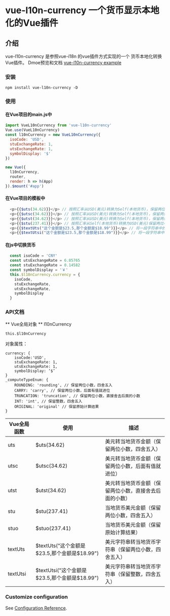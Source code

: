 # vue-l10n-currency 一个货币显示本地化的Vue插件

## 介绍
vue-l10n-currency 是参照vue-i18n 的vue插件方式实现的一个 货币本地化转换Vue插件。
Dmoe预览和文档 [vue-l10n-currency example](http://docs.patpat.site/)

### 安装

```
npm install vue-l10n-currency -D
```

### 使用
#### 在Vue项目的main.js中

```javaScript
import VueL10nCurrency from 'vue-l10n-currency'
Vue.use(VueL10nCurrency)
const l10nCurrency = new VueL10nCurrency({
  isoCode: 'USD',
  stuExchangeRate: 1,
  utsExchangeRate: 1,
  symbolDisplay: '$'
})

new Vue({
  l10nCurrency,
  router,
  render: h => h(App)
}).$mount('#app')

```

#### 在Vue项目的模板中

```javaScript
  <p>{{$uts(34.62)}}</p> // 按照汇率从USD(美元)转换为Self(本地货币)，保留两位小数四舍五入
  <p>{{$utsc(34.62)}}</p> // 按照汇率从USD(美元)转换为Self(本地货币)，保留两位小数,两位小数后值大于0就进位
  <p>{{$utst(34.62)}}</p> // 按照汇率从USD(美元)转换为Self(本地货币)，保留两位小数,舍去两位小数后的值不进位
  <p>{{$stu(237.41)}}</p> // 按照汇率从Self(本地货币)转换为USD(美元)保留两位小数四舍五入
  <p>{{$textUts("这个金额是$23.5,那个金额是$18.99")}}</p> // 将一段字符串中的$符号的金额，按照汇率从USD(美元)转换为Self(本地货币)，保留两位小数四舍五入
  <p>{{$textUtsi("这个金额是$23.5,那个金额是$18.99")}}</p> // 将一段字符串中的$符号的金额，按照汇率从USD(美元)转换为Self(本地货币)，保留整数四舍五入
```

#### 在js中切换货币

```javaScript
  const isoCode = 'CNY'
  const utsExchangeRate = 6.85765
  const stuExchangeRate = 0.14582
  const symbolDisplay = '￥'
  this.$l10nCurrency.currency = {
    isoCode,
    stuExchangeRate,
    utsExchangeRate,
    symbolDisplay
  }
```

### API文档
** Vue全局对象 **
l10nCurrency

`this.$l10nCurrency `
 
对象属性：
 

```
currency: {
    isoCode:'USD',
    stuExchangeRate: 1,
    utsExchangeRate: 1,
    symbolDisplay: ‘$’
}
_computeTypeEnum: {
    ROUNDING: 'rounding', // 保留两位小数，四舍五入
    CARRY: 'carry', // 保留两位小数，后面有值就进位
    TRUNCATION: 'truncation', // 保留两位小数，直接舍去后面的小数
    INT: 'int', // 保留整数，四舍五入
    ORIGINAL: 'original' // 保留原始计算结果
}
```

| Vue全局函数 | 使用 | 描述 |
| --- | --- | --- |
| uts  | $uts(34.62)  | 美元转当地货币金额（保留两位小数，四舍五入） |
| utsc | $utsc(34.62) | 美元转当地货币金额（保留两位小数，后面有值就进位） |
| utst | $utst(34.62) | 美元转当地货币金额（保留两位小数，直接舍去后面的小数） |
| stu | $stu(237.41) | 当地货币美元金额（保留两位小数，四舍五入） |
| stuo | $stuo(237.41) | 当地货币美元金额（保留原始计算结果） |
| textUts | $textUts("这个金额是$23.5,那个金额是$18.99") | 美元字符串转当地货币字符串（保留两位小数，四舍五入） |
| textUtsi | $textUtsi("这个金额是$23.5,那个金额是$18.99") | 美元字符串转当地货币字符串（保留整数，四舍五入） |


### Customize configuration

See [Configuration Reference](https://cli.vuejs.org/config/).
